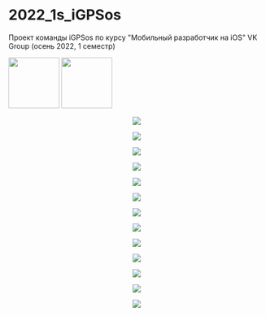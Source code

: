 # 2022_1s_iGPSos
Проект команды iGPSos по курсу "Мобильный разработчик на iOS" VK Group (осень 2022, 1 семестр)

<p float="left">
  <img src="/preview/icon.png" width="100" />
  <img src="/preview/name.png" width="100" /> 
</p>

<p align="center">
  <img src="/preview/1.png" />
</p>
<p align="center">
  <img src="/preview/2.png" />
</p>
<p align="center">
  <img src="/preview/3.png" />
</p>
<p align="center">
  <img src="/preview/4.png" />
</p>
<p align="center">
  <img src="/preview/5.png" />
</p>
<p align="center">
  <img src="/preview/6.png" />
</p>
<p align="center">
  <img src="/preview/7.png" />
</p>
<p align="center">
  <img src="/preview/8.png" />
</p>
<p align="center">
  <img src="/preview/9.png" />
</p>
<p align="center">
  <img src="/preview/10.png" />
</p>
<p align="center">
  <img src="/preview/11.png" />
</p>
<p align="center">
  <img src="/preview/12.png" />
</p>
<p align="center">
  <img src="/preview/13.png" />
</p>
